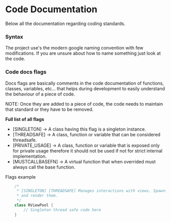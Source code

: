 # Code Documentation

Below all the documentation regarding coding standards.

### Syntax

The project use's the modern google naming convention with few modifications. If you are unsure about how to name something just look at the code.

### Code docs flags

Docs flags are basically comments in the code documentation of functions, classes, variables, etc... that helps during development to easily understand the behaviour of a piece of code.

NOTE: Once they are added to a piece of code, the code needs to maintain that standard or they have to be removed.

**Full list of all flags**

- [SINGLETON] -> A class having this flag is a singleton instance.
- [THREADSAFE] -> A class, function or variable that can be considered threadsafe.
- [PRIVATE_USAGE] -> A class, function or variable that is exposed only for private usage therefore it should not be used if not for strict internal implementation.
- [MUSTCALLBASEFN] -> A virtual function that when overrided must always call the base function.

Flags example

``` cpp
    /*
     * [SINGLETON] [THREADSAFE] Manages interactions with views. Spawns, destroys
     * and render them.
     */
    class RViewPool {
        // Singleton thread safe code here
    } 
```
